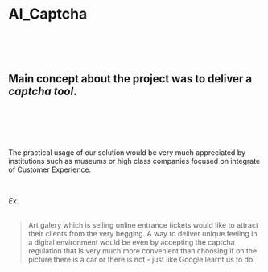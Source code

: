 # AI_Captcha

<br/>
<br/>
<br/>

## Main concept about the project was to deliver a *captcha tool*.

<br/>
<br/>
<br/>
<br/>

The practical usage of our solution would be very much appreciated by institutions                                                         such as museums or high class companies focused on integrate of Customer Experience.

<br/>

*Ex.*    
<br/>
> Art galery which is selling online entrance tickets would like to attract their clients from the very begging. A way to deliver unique feeling in a digital environment would be even by accepting the captcha regulation that is very much more convenient than choosing if on the picture there is a car or there is not - just like Google learnt us to do.

